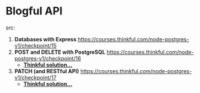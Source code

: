 # Blogful API

src: 
1. **Databases with Express** https://courses.thinkful.com/node-postgres-v1/checkpoint/15
2. **POST and DELETE with PostgreSQL** https://courses.thinkful.com/node-postgres-v1/checkpoint/16
    * **[Thinkful solution...](https://github.com/Thinkful-Ed/blogful-api/tree/delete-article)**
3. **PATCH (and RESTful API)** https://courses.thinkful.com/node-postgres-v1/checkpoint/17
    * **[Thinkful solution...](https://github.com/Thinkful-Ed/blogful-api/tree/implement-patch-articles-endpoint)**
